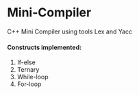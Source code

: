 # Mini-Compiler
C++ Mini Compiler using tools Lex and Yacc
#### Constructs implemented:
1. If-else 
2. Ternary
3. While-loop
4. For-loop
